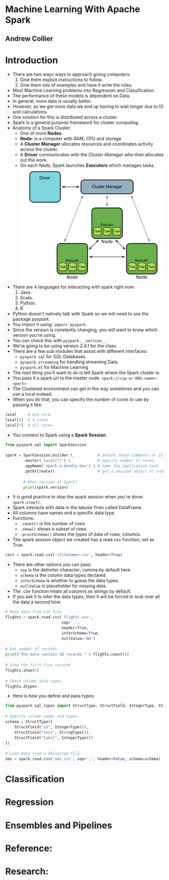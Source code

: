# Machine Learning With Apache Spark
## Andrew Collier

# Introduction
- There are two ways ways to approach giving computers:
  1. Give them explicit instructions to follow.
  2. Give them lots of examples and have it write the rules.
- Most Machine Learning problems into Regression and Classification.
- The performance of these models is dependent on Data.
- In general, more data is usually better.
- However, as we get more data we end up having to wait longer due to IO and calculations.
- One solution for this is distributed across a cluster.
- Spark is a general purpose framework for cluster computing.
- Anatomy of a Spark Cluster:
  * One of more **Nodes**.
  * **Node**: is a computer with RAM, CPU and storage.
  * A **Cluster Manager** allocates resources and coordinates activity across the cluster.
  * A **Driver** communicates with the *Cluster Manager* who then allocates out the work.
  * On each *Node*, Spark launches **Executors** which manages tasks.
![Spark Anatomy](images/spark-anatomy.png)
- There are 4 languages for interacting with spark right now:
  1. Java.
  2. Scala.
  3. Python.
  4. R
- Python doesn't natively talk with Spark so we will need to use the package *pyspark*.
- You import it using: `import pyspark`.
- Since the version is constantly changing, you will want to know which version you're using.
- You can check this with `pyspark.__version__`.
- We're going to be using version *2.4.1* for the class.
- There are a few sub modules that assist with different interfaces:
  * `pyspark.sql` for SQL Databases.
  * `pyspark.streaming` for handling streaming Data.
  * `pyspark.ml` for Machine Learning
- The next thing you'll want to do is tell Spark where the Spark cluster is.
- You pass it a spark url to the master node: `spark://<ip-or-DNS-name>:<port>`
- The Clustered environment can get in the way sometimes and you can use a local instead.
- When you do that, you can specify the number of cores to use by passing it like:
``` python
local     # one core.
local[4]  # 4 cores
local[*]  # all cores
```
- You connect to Spark using a **Spark Session**.
```python
from pyspark.sql import SparkSession

spark = SparkSession.builder \           # delete these comments or it will fail
        .master('local[*]') \            # specify number of cores.
        .appName('spark-a-doodle-doo') \ # name the application,task
        .getOrCreate()                   # get a session object or create a new one.

        # What version of Spark?
        print(spark.version)
```
- It is good practice to stop the spark session when you're done: `spark.stop()`.
- Spark interacts with data in the tabular from called DataFrame.
- All columns have names and a specific data type.
- Functions:
  * `.count()` is the number of rows.
  * `.show()` shows a subset of rows.
  * `.printSchema()` shows the types of data of rows, columns.
- The *spark* session object we created has a read.csv function; set as True.
```python
cars = spark.read.csv('<filename>.csv', header=True)
```
- There are other options you can pass:
  * `sep` is the delimiter character; comma by default here.
  * `schema` is the column data types declared.
  * `inferSchema` is whether to guess the data types.
  * `nullValue` is placeholder for missing data.
- The .csv function treats all columns as strings by default.
- If you ask it to infer the data types, then it will be forced to look over all the data a second time.
```python
# Read data from CSV file
flights = spark.read.csv('flights.csv',
                         sep=',',
                         header=True,
                         inferSchema=True,
                         nullValue='NA')

# Get number of records
print("The data contain %d records." % flights.count())

# View the first five records
flights.show(5)

# Check column data types
flights.dtypes
```
- Here is how you define and pass types:
```python
from pyspark.sql.types import StructType, StructField, IntegerType, StringType

# Specify column names and types
schema = StructType([
    StructField("id", IntegerType()),
    StructField("text", StringType()),
    StructField("label", IntegerType())
])

# Load data from a delimited file
sms = spark.read.csv('sms.csv', sep=';', header=False, schema=schema)
```


# Classification

# Regression

# Ensembles and Pipelines

# Reference:

# Research:
